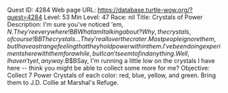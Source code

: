 Quest ID: 4284
Web page URL: https://database.turtle-wow.org/?quest=4284
Level: 53
Min Level: 47
Race: nil
Title: Crystals of Power
Description: I'm sure you've noticed 'em, $N. They're everywhere!$B$BWhat am I talking about? Why, the crystals, of course!$B$BThe crystals... They're all over the crater. Most people ignore them, but I have a strange feeling that they hold power within them. I've been doing experiments here with them for a while, but I can't seem to find anything. Well, I haven't yet, anyway.$B$BSay, I'm running a little low on the crystals I have here -- think you might be able to collect some more for me?
Objective: Collect 7 Power Crystals of each color: red, blue, yellow, and green. Bring them to J.D. Collie at Marshal's Refuge.

